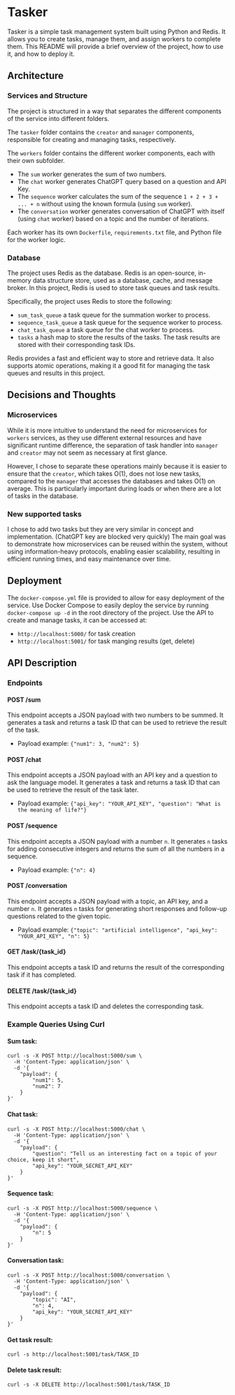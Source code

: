 # Tasker

Tasker is a simple task management system built using Python and Redis. It allows you to create tasks, manage them, and assign workers to complete them. This README will provide a brief overview of the project, how to use it, and how to deploy it.



## Architecture 

### Services and Structure
The project is structured in a way that separates the different components of the service into different folders. 

The `tasker` folder contains the `creator` and `manager` components, responsible for creating and managing tasks, respectively. 

The `workers` folder contains the different worker components, each with their own subfolder. 

- The `sum` worker generates the sum of two numbers.
- The `chat` worker generates ChatGPT query based on a question and API Key.
- The `sequence` worker calculates the sum of the sequence `1 + 2 + 3 + ... + n` without using the known formula (using `sum` worker).
- The `conversation` worker generates conversation of ChatGPT with itself (using `chat` worker) based on a topic and the number of iterations.

Each worker has its own `Dockerfile`, `requirements.txt` file, and Python file for the worker logic.


### Database
The project uses Redis as the database. Redis is an open-source, in-memory data structure store, used as a database, cache, and message broker. In this project, Redis is used to store task queues and task results.

Specifically, the project uses Redis to store the following:

- `sum_task_queue` a task queue for the summation worker to process.
- `sequence_task_queue` a task queue for the sequence worker to process.
- `chat_task_queue` a task queue for the chat worker to process.
- `tasks` a hash map to store the results of the tasks. The task results are stored with their corresponding task IDs.

Redis provides a fast and efficient way to store and retrieve data. It also supports atomic operations, making it a good fit for managing the task queues and results in this project.

## Decisions and Thoughts

### Microservices

While it is more intuitive to understand the need for microservices for `workers` services, as they use different external resources and have significant runtime difference, the separation of task handler into `manager` and `creator` may not seem as necessary at first glance.

However, I chose to separate these operations mainly because it is easier to ensure that the `creator`, which takes O(1), does not lose new tasks, compared to the `manager` that accesses the databases and takes O(1) on average. This is particularly important during loads or when there are a lot of tasks in the database.

### New supported tasks

I chose to add two tasks but they are very similar in concept and implementation. (ChatGPT key are blocked very quickly)
The main goal was to demonstrate how microservices can be reused within the system, without using information-heavy protocols, enabling easier scalability, resulting in efficient running times, and easy maintenance over time.



## Deployment

The `docker-compose.yml` file is provided to allow for easy deployment of the service. 
Use Docker Compose to easily deploy the service by running `docker-compose up -d` in the root directory of the project.
Use the API to create and manage tasks, it can be accessed at:
- `http://localhost:5000/` for task creation
- `http://localhost:5001/` for task manging results (get, delete)



## API Description

### Endpoints

#### POST /sum
This endpoint accepts a JSON payload with two numbers to be summed. It generates a task and returns a task ID that can be used to retrieve the result of the task.
- Payload example: `{"num1": 3, "num2": 5}`

#### POST /chat
This endpoint accepts a JSON payload with an API key and a question to ask the language model. It generates a task and returns a task ID that can be used to retrieve the result of the task later.
- Payload example: `{"api_key": "YOUR_API_KEY", "question": "What is the meaning of life?"}`

#### POST /sequence
This endpoint accepts a JSON payload with a number `n`. It generates `n` tasks for adding consecutive integers and returns the sum of all the numbers in a sequence.
- Payload example: `{"n": 4}`

#### POST /conversation
This endpoint accepts a JSON payload with a topic, an API key, and a number `n`. It generates `n` tasks for generating short responses and follow-up questions related to the given topic.
- Payload example: `{"topic": "artificial intelligence", "api_key": "YOUR_API_KEY", "n": 5}`

#### GET /task/{task_id}
This endpoint accepts a task ID and returns the result of the corresponding task if it has completed.

#### DELETE /task/{task_id}
This endpoint accepts a task ID and deletes the corresponding task.


### Example Queries Using Curl

#### Sum task:
```
curl -s -X POST http://localhost:5000/sum \
  -H 'Content-Type: application/json' \
  -d '{
    "payload": {
        "num1": 5,
        "num2": 7
    }
}'
```

#### Chat task:
```
curl -s -X POST http://localhost:5000/chat \
  -H 'Content-Type: application/json' \
  -d '{
    "payload": {
        "question": "Tell us an interesting fact on a topic of your choice, keep it short",
        "api_key": "YOUR_SECRET_API_KEY"
    }
}'
```

#### Sequence task:
```
curl -s -X POST http://localhost:5000/sequence \
  -H 'Content-Type: application/json' \
  -d '{
    "payload": {
        "n": 5
    }
}'
```

#### Conversation task:
```
curl -s -X POST http://localhost:5000/conversation \
  -H 'Content-Type: application/json' \
  -d '{
    "payload": {
        "topic": "AI",
        "n": 4,
        "api_key": "YOUR_SECRET_API_KEY"
    }
}'
```

#### Get task result:
```
curl -s http://localhost:5001/task/TASK_ID
```

#### Delete task result:
```
curl -s -X DELETE http://localhost:5001/task/TASK_ID
```
